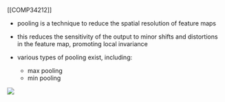 [[COMP34212]]

- pooling is a technique to reduce the spatial resolution of feature maps
- this reduces the sensitivity of the output to minor shifts and distortions in the feature map, promoting local invariance

- various types of pooling exist, including:
	- max pooling
	- min pooling

![](https://i.imgur.com/3rfotXZ.png)

